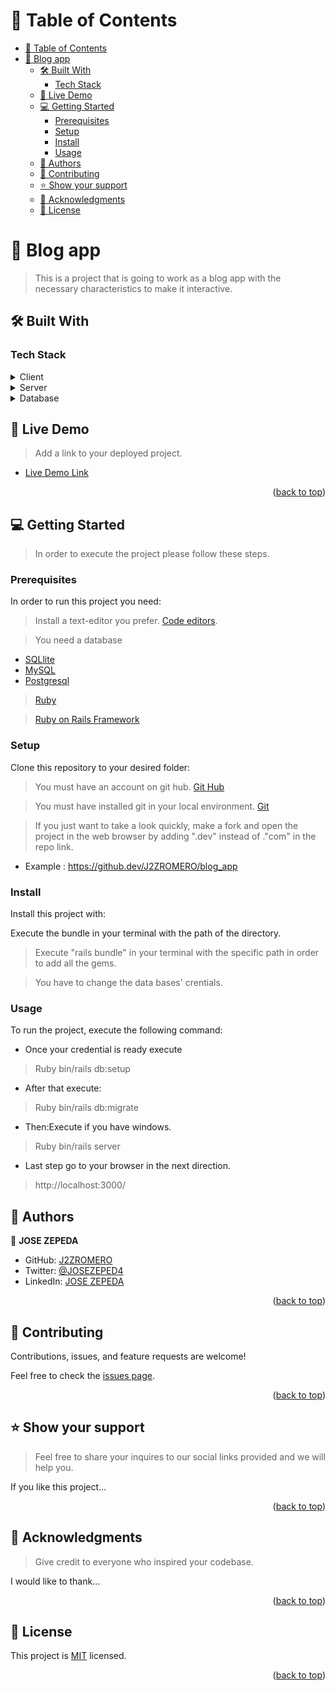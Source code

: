 <a name="readme-top"></a>


<!-- TABLE OF CONTENTS -->

# 📗 Table of Contents

- [📗 Table of Contents](#-table-of-contents)
- [📖 Blog app ](#-blog-app-)
  - [🛠 Built With ](#-built-with-)
    - [Tech Stack ](#tech-stack-)
  - [🚀 Live Demo ](#-live-demo-)
  - [💻 Getting Started ](#-getting-started-)
    - [Prerequisites](#prerequisites)
    - [Setup](#setup)
    - [Install](#install)
    - [Usage](#usage)
  - [👥 Authors ](#-authors-)
  - [🤝 Contributing ](#-contributing-)
  - [⭐️ Show your support ](#️-show-your-support-)
  - [🙏 Acknowledgments ](#-acknowledgments-)
  - [📝 License ](#-license-)

<!-- PROJECT DESCRIPTION -->

# 📖 Blog app <a name="about-project"></a>

> This is a project that is going to work as a blog app with the necessary characteristics to make it interactive.

## 🛠 Built With <a name="built-with"></a>

### Tech Stack <a name="tech-stack"></a>

<details>
  <summary>Client</summary>
  <ul>
    <li><a href="https://code.visualstudio.com/">Viual Studio Code</a></li>
  </ul>
</details>

<details>
  <summary>Server</summary>
  <ul>
    <li><a href="https://rubyonrails.org/">Ruby</a></li>
  </ul>
</details>

<details>
<summary>Database</summary>
  <ul>
    <li><a href="https://www.postgresql.org/">PostgreSQL</a></li>
  </ul>
</details>

<!-- LIVE DEMO -->

## 🚀 Live Demo <a name="live-demo"></a>

> Add a link to your deployed project.

- [Live Demo Link](https://yourdeployedapplicationlink.com)

<p align="right">(<a href="#readme-top">back to top</a>)</p>

<!-- GETTING STARTED -->

## 💻 Getting Started <a name="getting-started"></a>

> In order to execute the project please follow these steps.

### Prerequisites

In order to run this project you need:

> Install a text-editor you prefer. [Code editors](https://desarrolloweb.com/colecciones/editores-codigo).

> You need a database
- [SQLlite](https://www.sqlite.org/index.html)
- [MySQL](https://www.mysql.com/)
- [Postgresql](https://www.postgresql.org/)

> [Ruby](https://www.ruby-lang.org/en/downloads/)


> [Ruby on Rails Framework](https://rubyonrails.org/)
### Setup

Clone this repository to your desired folder:

> You must have an account on git hub. [Git Hub](https://github.com/)

> You must have installed git in your local environment. [Git](https://git-scm.com/download/win)

> If you just want to take a look quickly, make a fork and open the project in the web browser by adding ".dev" instead of ."com" in the repo link.
- Example : https://github.dev/J2ZROMERO/blog_app

### Install

Install this project with:

Execute the bundle in your terminal with the path of 
the directory.

> Execute "rails bundle" in your terminal with the specific path in order to add all the gems.

> You have to change the data bases' crentials.

### Usage

To run the project, execute the following command:

- Once your credential is ready execute
> Ruby bin/rails db:setup
- After that execute:
> Ruby bin/rails db:migrate
- Then:Execute if you have windows.
> Ruby bin/rails server
- Last step go to your browser in the next direction.
> http://localhost:3000/


<!-- AUTHORS -->

## 👥 Authors <a name="authors"></a>

👤 **JOSE ZEPEDA**

- GitHub: [J2ZROMERO](https://github.com/J2ZROMERO)
- Twitter: [@JOSEZEPED4](https://twitter.com/JOSEZEPED4)
- LinkedIn: [JOSE ZEPEDA](https://www.linkedin.com/in/jose-zepeda-733ab91ab/)
<p align="right">(<a href="#readme-top">back to top</a>)</p>


<!-- CONTRIBUTING -->

## 🤝 Contributing <a name="contributing"></a>

Contributions, issues, and feature requests are welcome!

Feel free to check the [issues page](../../issues/).

<p align="right">(<a href="#readme-top">back to top</a>)</p>

<!-- SUPPORT -->

## ⭐️ Show your support <a name="support"></a>

> Feel free to share your inquires to our social links provided and we will help you.

If you like this project...

<p align="right">(<a href="#readme-top">back to top</a>)</p>

<!-- ACKNOWLEDGEMENTS -->

## 🙏 Acknowledgments <a name="acknowledgements"></a>

> Give credit to everyone who inspired your codebase.

I would like to thank...

<p align="right">(<a href="#readme-top">back to top</a>)</p>


<!-- LICENSE -->

## 📝 License <a name="license"></a>

This project is [MIT](https://github.com/J2ZROMERO/blog_app/blob/dev/MIT.md) licensed.

<p align="right">(<a href="#readme-top">back to top</a>)</p>
